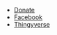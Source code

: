 * [Donate](http://bit.ly/2HVV21N)
* [Facebook](https://www.facebook.com/groups/126493104851075/)
* [Thingyverse](https://www.thingiverse.com/thing:2791276)
